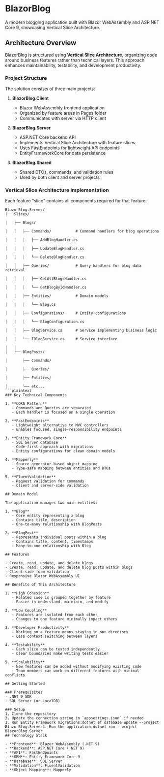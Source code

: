 ﻿# BlazorBlog

A modern blogging application built with Blazor WebAssembly and ASP.NET Core 9, showcasing Vertical Slice Architecture.

## Architecture Overview

BlazorBlog is structured using **Vertical Slice Architecture**, organizing code around business features rather than technical layers. This approach enhances maintainability, testability, and development productivity.

### Project Structure

The solution consists of three main projects:

1. **BlazorBlog.Client**
   - Blazor WebAssembly frontend application
   - Organized by feature areas in Pages folder
   - Communicates with server via HTTP client

2. **BlazorBlog.Server**
   - ASP.NET Core backend API
   - Implements Vertical Slice Architecture with feature slices
   - Uses FastEndpoints for lightweight API endpoints
   - EntityFrameworkCore for data persistence

3. **BlazorBlog.Shared**
   - Shared DTOs, commands, and validation rules
   - Used by both client and server projects

### Vertical Slice Architecture Implementation

Each feature "slice" contains all components required for that feature:
```plaintext
BlazorBlog.Server/
├── Slices/

│   ├── Blogs/

│   │   ├── Commands/           # Command handlers for blog operations

│   │   │   ├── AddBlogHandler.cs

│   │   │   ├── UpdateBlogHandler.cs

│   │   │   └── DeleteBlogHandler.cs

│   │   ├── Queries/            # Query handlers for blog data retrieval

│   │   │   ├── GetAllBlogsHandler.cs

│   │   │   └── GetBlogByIdHandler.cs

│   │   ├── Entities/           # Domain models

│   │   │   └── Blog.cs

│   │   ├── Configurations/     # Entity configurations

│   │   │   └── BlogConfiguration.cs

│   │   ├── BlogService.cs      # Service implementing business logic

│   │   └── IBlogService.cs     # Service interface

│   │
│   └── BlogPosts/

│       ├── Commands/

│       ├── Queries/

│       ├── Entities/

│       └── etc...
```plaintext
### Key Technical Components

1. **CQRS Pattern**
   - Commands and Queries are separated
   - Each handler is focused on a single operation

2. **FastEndpoints**
   - Lightweight alternative to MVC controllers
   - Enables focused, single-responsibility endpoints

3. **Entity Framework Core**
   - SQL Server database
   - Code-first approach with migrations
   - Entity configurations for clean domain models

4. **Mapperly**
   - Source generator-based object mapping
   - Type-safe mapping between entities and DTOs

5. **FluentValidation**
   - Request validation for commands
   - Client and server-side validation

## Domain Model

The application manages two main entities:

1. **Blog**
   - Core entity representing a blog
   - Contains title, description
   - One-to-many relationship with BlogPosts

2. **BlogPost**
   - Represents individual posts within a blog
   - Contains title, content, timestamps
   - Many-to-one relationship with Blog

## Features

- Create, read, update, and delete blogs
- Create, read, update, and delete blog posts within blogs
- Client-side form validation
- Responsive Blazor WebAssembly UI

## Benefits of This Architecture

1. **High Cohesion**
   - Related code is grouped together by feature
   - Easier to understand, maintain, and modify

2. **Low Coupling**
   - Features are isolated from each other
   - Changes to one feature minimally impact others

3. **Developer Productivity**
   - Working on a feature means staying in one directory
   - Less context switching between layers

4. **Testability**
   - Each slice can be tested independently
   - Clear boundaries make writing tests easier

5. **Scalability**
   - New features can be added without modifying existing code
   - Team members can work on different features with minimal conflicts

## Getting Started

### Prerequisites
- .NET 9 SDK
- SQL Server (or LocalDB)

### Setup
1. Clone the repository
2. Update the connection string in `appsettings.json` if needed
3. Run Entity Framework migrations:dotnet ef database update --project BlazorBlog.Server4. Run the application:dotnet run --project BlazorBlog.Server
## Technology Stack

- **Frontend**: Blazor WebAssembly (.NET 9)
- **Backend**: ASP.NET Core (.NET 9)
- **API**: FastEndpoints
- **ORM**: Entity Framework Core 9
- **Database**: SQL Server
- **Validation**: FluentValidation
- **Object Mapping**: Mapperly
